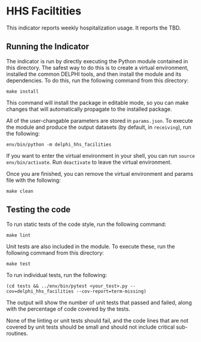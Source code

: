 # HHS Faciltities

This indicator reports weekly hospitalization usage. It reports the TBD.


## Running the Indicator

The indicator is run by directly executing the Python module contained in this
directory. The safest way to do this is to create a virtual environment,
installed the common DELPHI tools, and then install the module and its
dependencies. To do this, run the following command from this directory:

```
make install
```

This command will install the package in editable mode, so you can make changes that
will automatically propagate to the installed package. 

All of the user-changable parameters are stored in `params.json`. To execute
the module and produce the output datasets (by default, in `receiving`), run
the following:

```
env/bin/python -m delphi_hhs_facilities
```

If you want to enter the virtual environment in your shell, 
you can run `source env/bin/activate`. Run `deactivate` to leave the virtual environment. 

Once you are finished, you can remove the virtual environment and 
params file with the following:

```
make clean
```

## Testing the code

To run static tests of the code style, run the following command:

```
make lint
```

Unit tests are also included in the module. To execute these, run the following
command from this directory:

```
make test
```

To run individual tests, run the following:

```
(cd tests && ../env/bin/pytest <your_test>.py --cov=delphi_hhs_facilities --cov-report=term-missing)
```

The output will show the number of unit tests that passed and failed, along
with the percentage of code covered by the tests. 

None of the linting or unit tests should fail, and the code lines that are not covered by unit tests should be small and
should not include critical sub-routines. 

